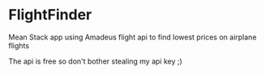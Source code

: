 # FlightFinder
Mean Stack app using Amadeus flight api to find lowest prices on airplane flights

The api is free so don't bother stealing my api key ;)
